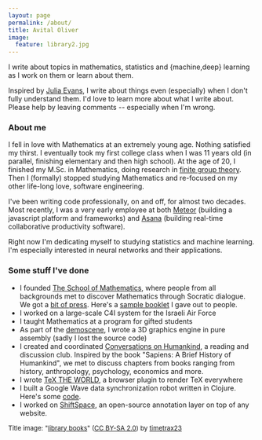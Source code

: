 ```yaml
---
layout: page
permalink: /about/
title: Avital Oliver
image:
  feature: library2.jpg
---
```


I write about topics in mathematics, statistics and {machine,deep} learning as I
work on them or learn about them.

Inspired by [Julia Evans](http://jvns.ca/), I write about things even
(especially) when I don't fully understand them. I'd love to learn
more about what I write about. Please help by leaving comments --
especially when I'm wrong.

### About me

I fell in love with Mathematics at an extremely young age. Nothing
satisfied my thirst. I eventually took my first college class when I
was 11 years old (in parallel, finishing elementary and then high
school). At the age of 20, I finished my M.Sc. in Mathematics, doing
research in [finite group
theory](http://www.sciencedirect.com/science/article/pii/S0021869304001863). Then
I (formally) stopped studying Mathematics and re-focused on my other
life-long love, software engineering.

I've been writing code professionally, on and off, for almost two
decades. Most recently, I was a very early employee at both
[Meteor](https://github.com/meteor/meteor) (building a javascript platform and frameworks)
and [Asana](https://asana.com/company) (building real-time
collaborative productivity software).

Right now I'm dedicating myself to studying statistics and machine
learning.  I'm especially interested in neural networks and their
applications.

### Some stuff I've done

* I founded [The School of Mathematics](http://thewe.net/math/),
  where people from all backgrounds met
  to discover Mathematics through Socratic dialogue. We got a
  [bit of press](http://forward.com/culture/14995/truth-seekers-the-pursuit-of-math-03209/).
  Here's a [sample booklet](http://thewe.net/files/shapes_v2_web.pdf) I gave out to people.
* I worked on a large-scale C4I system for the Israeli Air Force
* I taught Mathematics at a program for gifted students
* As part of the [demoscene](https://en.wikipedia.org/wiki/Demoscene),
  I wrote a 3D graphics engine in pure assembly (sadly I lost the source code)
* I created and coordinated [Conversations on Humankind](http://web.archive.org/web/20150726235949/http://www.meetup.com/Conversations-on-Humankind),
  a reading and discussion club. Inspired by the book "Sapiens: A Brief History of Humankind", we
  met to discuss chapters from books ranging from history, anthropology, psychology,
  economics and more.
* I wrote [TeX THE WORLD](http://thewe.net/tex), a browser plugin to render TeX everywhere
* I built a Google Wave data synchronization robot written in Clojure.
  Here's some [code](https://github.com/avital/thewe-clojure-relay/blob/master/clj/thewe.clj).
* I worked on [ShiftSpace](http://web.archive.org/web/20110628211734/http://www.shiftspace.org/),
  an open-source annotation layer on top of any website.

<font size="2">
Title image: &quot;<a href='https://www.flickr.com/photos/timetrax/376152628/' target='_blank'>library books</a>&quot;&nbsp;(<a rel='license' href='https://creativecommons.org/licenses/by-sa/2.0/' target='_blank'>CC BY-SA 2.0</a>)&nbsp;by&nbsp;<a xmlns:cc='http://creativecommons.org/ns#' rel='cc:attributionURL' property='cc:attributionName' href='https://www.flickr.com/people/timetrax/' target='_blank'>timetrax23</a>
</font>

